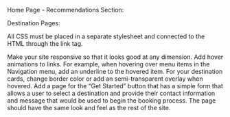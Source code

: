 <!-- All pages must match the mock ups as closely as possible, being mindful of image distortion and proportions.

The site must use the assets provided.

Each page must have an identical Navigation Bar with the following style: -->

<!-- NAV BAR -->
<!-- The Navigation Bar must be fixed to the top of the page -->
<!-- The background color must be #FFFFFF
The site logo/wordmark color must be #335576
The currently active page must be underlined using the color #DB7A4E -->

<!-- FOOTER -->
<!-- Each page must have an identical footer with the following style: -->

<!-- The background color must be #FEFAF5
The footer titles and text must be the color #335576
The footer subtitles must be the color #DB7A4E
The base font for the site must be Verdana. -->

<!-- Home Page - Hero Section: -->

<!-- The hero background color must be #FEFAF5 -->
<!-- The text content must be left aligned -->
<!-- The slogan color must be #335576 -->
<!-- The ‘Get Started’ button background color must be #DB7A4E -->


Home Page - Recommendations Section:

<!-- The recommendations title must have the color of #335576 -->
<!-- There will be 3 Cards, one for each destination (Iceland, Greece, Hawaii) -->
<!-- The destination name must be in the bottom right corner of the card -->
<!-- The border radius of the cards must be 5px -->
<!-- The border of the cards must be 1px solid black with an opacity of 20% -->
<!-- The box shadow of the cards must be:
Horizontal Offset: 0px
Vertical Offset: 4px
Blur: 4px
Color: Black, with an opacity of 20% -->


Destination Pages:

<!-- They must have a title with the destination name -->
<!-- The provided image asset for the destination must take up the full width/height of the background for the page. -->
<!-- They must have 3 Days of Itinerary activities including: -->
<!-- A title for the day of the week -->
<!-- 4 Itinerary activities (e.g. Breakfast, Lunch, Dinner, Snorkeling) -->
<!-- Activities must have a background of #FEFAF5 -->
<!-- Implementation Requirements
You must use semantic tags where appropriate (e.g. header, footer, nav, etc) -->

All CSS must be placed in a separate stylesheet and connected to the HTML through the link tag.

<!-- File/Folder structure must be organized and follow the Travel Site Structure Diagram  -->

<!-- Navigation Bar: The menu items must be specified using an unordered list -->

<!-- Recommendations Destination Cards: Must use the <a> tag around the cards in order to link to the appropriate page. -->

<!-- Itinerary Cards: Must use an unordered list for the itinerary activities -->

<!-- Reuse as much styling and code as possible (e.g. Destination Cards and Itinerary cards), and build your project around common component code that you can reuse if possible. -->

<!-- Use the BEM methodology for all your class names. -->

<!-- The layout of your site must use the Box Model, the CSS display property and CSS positioning including Flexbox. For this project, you should not use floats. -->

<!-- Diving Deeper
If you have completed the requirements above, you may go above and beyond to demonstrate skills you have been learning. However, any further features you add to the project must not conflict with the provided requirements.

Suggestions for Diving Deeper: -->

Make your site responsive so that it looks good at any dimension.
Add hover animations to links. For example, when hovering over menu items in the Navigation menu, add an underline to the hovered item. For your destination cards, change border color or add an semi-transparent overlay when hovered.
Add a page for the “Get Started” button that has a simple form that allows a user to select a destination and provide their contact information and message that would be used to begin the booking process. The page should have the same look and feel as the rest of the site.